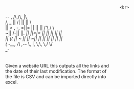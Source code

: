                                                       <br>
_-_-                  ,          /\\,/\\,        |\   <br>
 /,       _          ||         /| || ||          \\  <br>
 ||      < \,  _-_, =||=        || || ||   /'\\  / \\ <br>
~||      /-|| ||_.   ||         ||=|= ||  || || || || <br>
 ||     (( ||  ~ ||  ||        ~|| || ||  || || || || <br>
(  -__,  \/\\ ,-_-   \\,        |, \\,\\, \\,/   \\/  <br>
                               _-                     <br>
<br>
<br>
Given a website URL this outputs all the links and<br>
the date of their last modification. The format of<br>
the file is CSV and can be imported directly into <br>
excel.


                                                      
